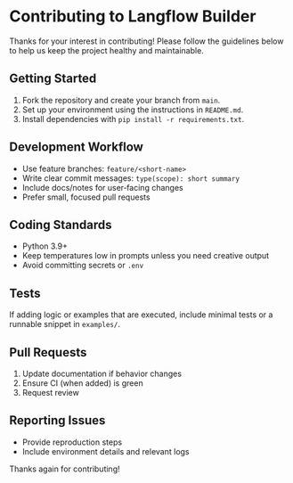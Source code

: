 # Contributing to Langflow Builder

Thanks for your interest in contributing! Please follow the guidelines below to help us keep the project healthy and maintainable.

## Getting Started

1. Fork the repository and create your branch from `main`.
2. Set up your environment using the instructions in `README.md`.
3. Install dependencies with `pip install -r requirements.txt`.

## Development Workflow

- Use feature branches: `feature/<short-name>`
- Write clear commit messages: `type(scope): short summary`
- Include docs/notes for user‑facing changes
- Prefer small, focused pull requests

## Coding Standards

- Python 3.9+
- Keep temperatures low in prompts unless you need creative output
- Avoid committing secrets or `.env`

## Tests

If adding logic or examples that are executed, include minimal tests or a runnable snippet in `examples/`.

## Pull Requests

1. Update documentation if behavior changes
2. Ensure CI (when added) is green
3. Request review

## Reporting Issues

- Provide reproduction steps
- Include environment details and relevant logs

Thanks again for contributing!
